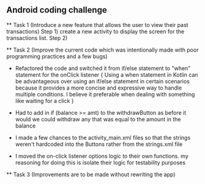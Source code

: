 ## Android coding challenge

** Task 1 (Introduce a new feature that allows the user to view their past transactions)
Step 1) create a new activity to display the screen for the transactions list.
Step 2)

** Task 2 (Improve the current code which was intentionally made with poor programming practices and
a few bugs)
- Refactored the code and switched it from if/else statement to "when" statement for the onClick
  listener {
  Using a when statement in Kotlin can be advantageous over using an if/else statement in certain
  scenarios
  because it provides a more concise and expressive way to handle multiple conditions. I believe it
  preferable when dealing with something like waiting for a click
  }
- Had to add in if (balance >= amt) to the withdrawButton as before it would we could withdraw any
  that was equal to the amount in the balance

- I made a few chances to the activity_main.xml files so that the strings weren't hardcoded into
  the Buttons rather from the strings.xml file

- I moved the on-click listener options logic to their own functions. my reasoning for doing this is
  isolate their logic for testability purposes

** Task 3 (Improvements are to be made without rewriting the app)